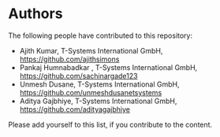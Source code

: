 # Authors

The following people have contributed to this repository:

* Ajith Kumar, T-Systems International GmbH, https://github.com/ajithsimons
* Pankaj Humnabadkar , T-Systems International GmbH, https://github.com/sachinargade123
* Unmesh Dusane, T-Systems International GmbH, https://github.com/unmeshdusanetsystems
* Aditya Gajbhiye, T-Systems International GmbH, https://github.com/adityagajbhiye

Please add yourself to this list, if you contribute to the content.